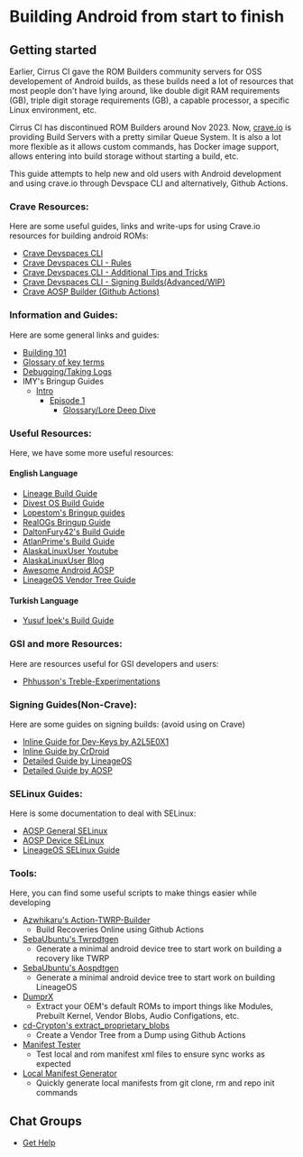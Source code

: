 # Building Android from start to finish

## Getting started

Earlier, Cirrus CI gave the ROM Builders community servers for OSS developement of Android builds, as these builds need a lot of resources that most people don't have lying around, like double digit RAM requirements (GB), triple digit storage requirements (GB), a capable processor, a specific Linux environment, etc.

Cirrus CI has discontinued ROM Builders around Nov 2023. Now, [crave.io](https://crave.io) is providing Build Servers with a pretty similar Queue System. It is also a lot more flexible as it allows custom commands, has Docker image support, allows entering into build storage without starting a build, etc.

This guide attempts to help new and old users with Android development and using crave.io through Devspace CLI and alternatively, Github Actions.

### Crave Resources:

Here are some useful guides, links and write-ups for using Crave.io resources for building android ROMs:

- [Crave Devspaces CLI](/wiki/Crave_Devspace)
- [Crave Devspaces CLI - Rules](/wiki/Crave_Rules)
- [Crave Devspaces CLI - Additional Tips and Tricks](/wiki/Crave_Tricks)
- [Crave Devspaces CLI - Signing Builds(Advanced/WIP)](/wiki/Crave_Signing)
- [Crave AOSP Builder (Github Actions)](https://github.com/sounddrill31/crave_aosp_builder)

### Information and Guides:

Here are some general links and guides:

- [Building 101](/wiki/Building_101)
- [Glossary of key terms](/wiki/Glossary)
- [Debugging/Taking Logs](/wiki/Debugging)
- IMY's Bringup Guides
  - [Intro](/wiki/imy-bringup/intro)
    - [Episode 1](/wiki/imy-bringup/Episode-1/bringup)
      - [Glossary/Lore Deep Dive](/wiki/imy-bringup/Lore-Explanation/filler_ep1)

### Useful Resources:

Here, we have some more useful resources:

#### English Language
- [Lineage Build Guide](https://wiki.lineageos.org/devices/bacon/build)
- [Divest OS Build Guide](https://divestos.org/pages/build)
- [Lopestom's Bringup guides](https://gist.github.com/lopestom)
- [RealOGs Bringup Guide](https://blog.realogs.in/android-device-tree-bringup)
- [DaltonFury42's Build Guide](https://medium.com/@daltonfury42/building-lineageos-for-your-device-a7d26ab50549)
- [AtlanPrime's Build Guide](https://customromguide.github.io/)
- [AlaskaLinuxUser Youtube](https://www.youtube.com/channel/UCnGqG_jyyXmTzdamBpKfeHA)
- [AlaskaLinuxUser Blog](https://alaskalinuxuser3.ddns.net)
- [Awesome Android AOSP](https://github.com/Akipe/awesome-android-aosp/blob/main/readme.md)
- [LineageOS Vendor Tree Guide](https://wiki.lineageos.org/proprietary_blobs.html)

#### Turkish Language
- [Yusuf İpek's Build Guide](https://yusufipek.me/custom-rom-derleme-rehberi/)

### GSI and more Resources:

Here are resources useful for GSI developers and users:

- [Phhusson's Treble-Experimentations](https://github.com/phhusson/treble_experimentations/wiki)

### Signing Guides(Non-Crave):

Here are some guides on signing builds:
(avoid using on Crave)

- [Inline Guide for Dev-Keys by A2L5E0X1](https://gist.github.com/A2L5E0X1/54cb1b3a49030a9ebf8608b4e68073f5)
- [Inline Guide by CrDroid](https://crdroid.net/blog/2024-06-01-sign-your-crDroid-builds-and-keep-play-integrity-happy)
- [Detailed Guide by LineageOS](https://wiki.lineageos.org/signing_builds)
- [Detailed Guide by AOSP](https://source.android.com/docs/core/ota/sign_builds)

### SELinux Guides:

Here is some documentation to deal with SELinux:

- [AOSP General SELinux](https://source.android.com/security/selinux/customize)
- [AOSP Device SELinux](https://source.android.com/security/selinux/device-policy)
- [LineageOS SELinux Guide](https://lineageos.org/engineering/HowTo-SELinux)

### Tools:

Here, you can find some useful scripts to make things easier while developing

- [Azwhikaru's Action-TWRP-Builder](https://github.com/azwhikaru/Action-TWRP-Builder)
  - Build Recoveries Online using Github Actions
- [SebaUbuntu's Twrpdtgen](https://github.com/twrpdtgen/twrpdtgen)
  - Generate a minimal android device tree to start work on building a recovery like TWRP
- [SebaUbuntu's Aospdtgen](https://github.com/sebaubuntu-python/aospdtgen)
  - Generate a minimal android device tree to start work on building LineageOS
- [DumprX](https://github.com/DumprX/DumprX)
  - Extract your OEM's default ROMs to import things like Modules, Prebuilt Kernel, Vendor Blobs, Audio Configations, etc.
- [cd-Crypton's extract_proprietary_blobs](https://github.com/cd-Crypton/extract_proprietary_blobs)
  - Create a Vendor Tree from a Dump using Github Actions
- [Manifest Tester](https://github.com/sounddrill31/manifest_tester)
  - Test local and rom manifest xml files to ensure sync works as expected
- [Local Manifest Generator](https://github.com/sounddrill31/actions_generate_local_manifests)
  - Quickly generate local manifests from git clone, rm and repo init commands

## Chat Groups

- [Get Help](/wiki/Get_Help)

